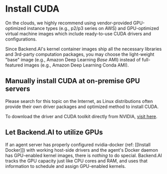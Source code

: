 Install CUDA
============

On the clouds, we highly recommend using vendor-provided GPU-optimized instance types (e.g., p2/p3 series on AWS) and GPU-optimized virtual machine images which include ready-to-use CUDA drivers and configurations.

Since Backend.AI's kernel container images ship all the necessary libraries and 3rd-party computation packages, you may choose the light-weight "base" image (e.g., Amazon Deep Learning *Base* AMI) instead of full-featured images (e.g., Amazon Deep Learning Conda AMI).

## Manually install CUDA at on-premise GPU servers

Please search for this topic on the Internet, as Linux distributions often provide their own driver packages and optimized method to install CUDA.

To download the driver and CUDA toolkit directly from NVIDIA, [visit here](https://developer.nvidia.com/cuda-downloads).

## Let Backend.AI to utilize GPUs

If an agent server has properly configured nvidia-docker (ref: [[Install Docker]]) with working host-side drivers and the agent's Docker daemon has GPU-enabled kernel images, there is *nothing* to do special.
Backend.AI tracks the GPU capacity just like CPU cores and RAM, and uses that information to schedule and assign GPU-enabled kernels.